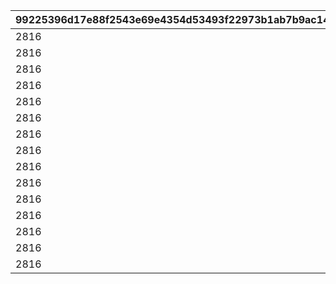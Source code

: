 |99225396d17e88f2543e69e4354d53493f22973b1ab7b9ac14869e3150d59129|1ad4e44778161ff509d7e730e03b9ddb27ce8eb0030f0fefedf7fda67bddd9cf|77cf86b4b83557721234deb8f3364391d37ffc091301354d726e48c6db1f0842|
| --- | --- | --- |
|2816|9000169|421|
|2816|9000170|751|
|2816|9000210|1061|
|2816|9000211|1361|
|2816|9000212|1671|
|2816|9000213|1801|
|2816|9000214|1981|
|2816|9000217|2281|
|2816|9000218|2591|
|2816|9000219|2891|
|2816|9000220|3201|
|2816|9000221|3511|
|2816|9000224|3791|
|2816|9000226|4091|
|2816|9000228|4092|
